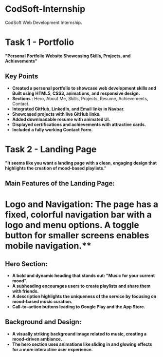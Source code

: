 # CodSoft-Internship
CodSoft Web Development Internship.


# Task 1 - Portfolio
**"Personal Portfolio Website Showcasing Skills, Projects, and Achievements"**
## Key Points
- **Created a personal portfolio to showcase web development skills and Built using HTML5, CSS3, animations, and responsive design.**
- **Sections** : Hero, About Me, Skills, Projects, Resume, Achievements, Contact.
- **Integrated GitHub, LinkedIn, and Email links in Navbar.**
- **Showcased projects with live GitHub links.**
- **Added downloadable resume with animated UI.**
- **Displayed certifications and achievements with attractive cards.**
- **Included a fully working Contact Form.**


# Task 2 - Landing Page
**"It seems like you want a landing page with a clean, engaging design that highlights the creation of mood-based playlists."**
## Main Features of the Landing Page:
# Logo and Navigation: The page has a fixed, colorful navigation bar with a logo and menu options. A toggle button for smaller screens enables mobile navigation.**
## Hero Section:
- **A bold and dynamic heading that stands out: "Music for your current mood".**
- **A subheading encourages users to create playlists and share them with friends.**
- **A description highlights the uniqueness of the service by focusing on mood-based music curation.**
- **Call-to-action buttons leading to Google Play and the App Store.**
## Background and Design:
- **A visually striking background image related to music, creating a mood-driven ambiance.**
- **The hero section uses animations like sliding in and glowing effects for a more interactive user experience.**


